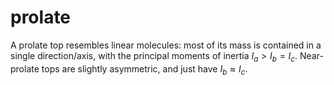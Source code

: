 # prolate

A prolate top resembles linear molecules: most of its mass is contained in a single direction/axis, with the principal moments of inertia $I_a > I_b = I_c$. Near-prolate tops are slightly asymmetric, and just have $I_b \approx I_c$.

